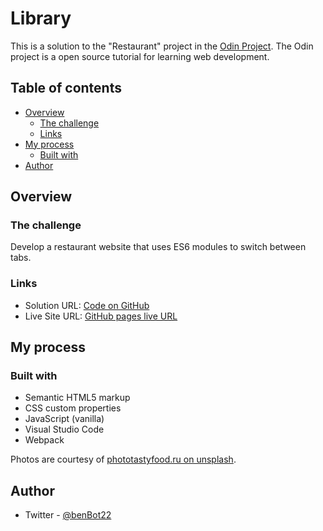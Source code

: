 # Library

This is a solution to the "Restaurant" project in the [Odin Project](https://www.theodinproject.com/lessons/node-path-javascript-restaurant-page). The Odin project is a open source tutorial for learning web development.

## Table of contents

- [Overview](#overview)
  - [The challenge](#the-challenge)
  - [Links](#links)
- [My process](#my-process)
  - [Built with](#built-with)
- [Author](#author)

## Overview

### The challenge

Develop a restaurant website that uses ES6 modules to switch between tabs.

### Links

- Solution URL: [Code on GitHub](https://github.com/Ben-Bot-22/restaurant-page)
- Live Site URL: [GitHub pages live URL](https://ben-bot-22.github.io/books/)

## My process

### Built with

- Semantic HTML5 markup
- CSS custom properties
- JavaScript (vanilla)
- Visual Studio Code
- Webpack

Photos are courtesy of [phototastyfood.ru on unsplash](https://unsplash.com/@phototastyfood).

## Author

- Twitter - [@benBot22](https://www.twitter.com/benBot22)
